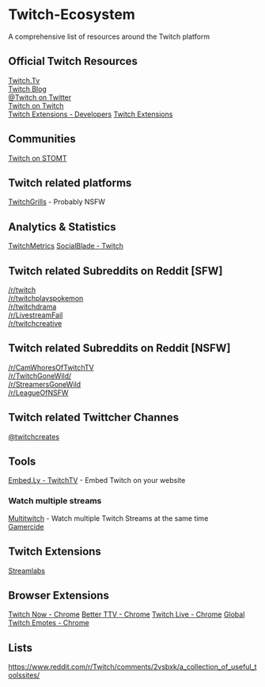# Twitch-Ecosystem
A comprehensive list of resources around the Twitch platform

## Official Twitch Resources
[Twitch.Tv](https://twitch.tv/)   
[Twitch Blog](https://blog.twitch.tv/)   
[@Twitch on Twitter](https://twitter.com/Twitch)   
[Twitch on Twitch](https://go.twitch.tv/twitch)   
[Twitch Extensions - Developers](https://dev.twitch.tv/extensions)
[Twitch Extensions](https://www.twitch.tv/p/extensions/)

## Communities
[Twitch on STOMT](https://www.stomt.com/twitch)   

## Twitch related platforms
[TwitchGrills](https://twitchgrills.com) - Probably NSFW  

## Analytics & Statistics
[TwitchMetrics](https://www.twitchmetrics.net)
[SocialBlade - Twitch](https://socialblade.com/twitch/)

## Twitch related Subreddits on Reddit [SFW]
[/r/twitch](https://www.reddit.com/r/Twitch/)   
[/r/twitchplayspokemon](https://www.reddit.com/r/twitchplayspokemon)   
[/r/twitchdrama](https://www.reddit.com/r/twitchdrama/)   
[/r/LivestreamFail](https://www.reddit.com/r/LivestreamFail/)   
[/r/twitchcreative](https://www.reddit.com/r/twitchcreative/)   

## Twitch related Subreddits on Reddit [NSFW]
[/r/CamWhoresOfTwitchTV](https://www.reddit.com/r/CamWhoresOfTwitchTV/)   
[/r/TwitchGoneWild/](https://www.reddit.com/r/TwitchGoneWild/)   
[/r/StreamersGoneWild](https://www.reddit.com/r/StreamersGoneWild)   
[/r/LeagueOfNSFW](https://www.reddit.com/r/LeagueOfNSFW)   

## Twitch related Twittcher Channes 
[@twitchcreates](https://twitter.com/twitchcreates)   

## Tools
[Embed.Ly - TwitchTV](http://embed.ly/provider/twitchtv) - Embed Twitch on your website   

### Watch multiple streams
[Multitwitch](http://www.multitwitch.tv/) - Watch multiple Twitch Streams at the same time   
[Gamercide](https://live.gamercide.org/)   

## Twitch Extensions
[Streamlabs](https://streamlabs.com/)

## Browser Extensions
[Twitch Now - Chrome](https://chrome.google.com/webstore/detail/twitch-now/nlmbdmpjmlijibeockamioakdpmhjnpk)
[Better TTV - Chrome](https://chrome.google.com/webstore/detail/betterttv/ajopnjidmegmdimjlfnijceegpefgped)
[Twitch Live - Chrome](https://chrome.google.com/webstore/detail/twitch-live/iiljidcefnbhbpamageahhblhbbhhopm)
[Global Twitch Emotes - Chrome](https://chrome.google.com/webstore/detail/global-twitch-emotes/pgniedifoejifjkndekolimjeclnokkb)

## Lists
https://www.reddit.com/r/Twitch/comments/2vsbxk/a_collection_of_useful_toolssites/   
